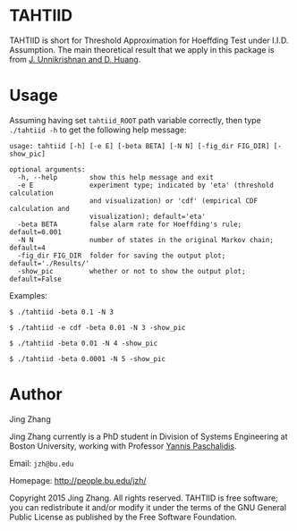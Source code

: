TAHTIID
======

TAHTIID is short for Threshold Approximation for Hoeffding Test under I.I.D. Assumption. The main theoretical result that we
apply in this package is from [J. Unnikrishnan and D. Huang](http://lcav.epfl.ch/files/content/sites/lcav/files/people/jayakrishnan.unnikrishnan/TIT13submitted.pdf).


Usage
=====
Assuming having set `tahtiid_ROOT` path variable correctly, then type `./tahtiid -h` to get the following help message:
```
usage: tahtiid [-h] [-e E] [-beta BETA] [-N N] [-fig_dir FIG_DIR] [-show_pic]

optional arguments:
  -h, --help        show this help message and exit
  -e E              experiment type; indicated by 'eta' (threshold calculation
                    and visualization) or 'cdf' (empirical CDF calculation and
                    visualization); default='eta'
  -beta BETA        false alarm rate for Hoeffding's rule; default=0.001
  -N N              number of states in the original Markov chain; default=4
  -fig_dir FIG_DIR  folder for saving the output plot; default='./Results/'
  -show_pic         whether or not to show the output plot; default=False
```

Examples:

 `$ ./tahtiid -beta 0.1 -N 3`
 
 `$ ./tahtiid -e cdf -beta 0.01 -N 3 -show_pic`

 `$ ./tahtiid -beta 0.01 -N 4 -show_pic`

 `$ ./tahtiid -beta 0.0001 -N 5 -show_pic`



Author
=============
Jing Zhang

Jing Zhang currently is a PhD student in Division of Systems Engineering at Boston University, working with Professor [Yannis Paschalidis](http://ionia.bu.edu/).


Email: `jzh@bu.edu`

Homepage: http://people.bu.edu/jzh/


Copyright 2015 Jing Zhang. All rights reserved. TAHTIID is free software; you can redistribute it and/or modify it under
the terms of the GNU General Public License as published by the Free Software Foundation.